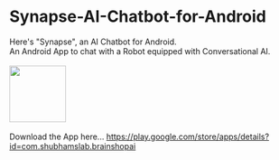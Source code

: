 # Synapse-AI-Chatbot-for-Android
Here's "Synapse", an AI Chatbot for Android.
<br>An Android App to chat with a Robot equipped with Conversational AI.<br>
<br>
<img src="https://user-images.githubusercontent.com/84302868/231774034-3baad9ac-a0f9-42c8-9b9f-1aa11ef1244e.png" width="100">
<br>
<br>
Download the App here... https://play.google.com/store/apps/details?id=com.shubhamslab.brainshopai
